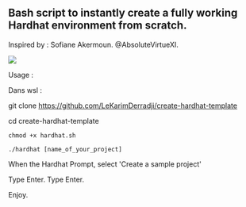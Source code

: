 ## Bash script to instantly create a fully working Hardhat environment from scratch. 

Inspired by : Sofiane Akermoun. @AbsoluteVirtueXI. 

![](https://picresize.com/images/rsz_11rsz_3c509d2cbcaec1bd392cda976940283cb.jpg)



Usage : 

Dans wsl : 

git clone https://github.com/LeKarimDerradji/create-hardhat-template

cd create-hardhat-template

```chmod +x hardhat.sh``` 

```./hardhat [name_of_your_project]```

When the Hardhat Prompt, select 'Create a sample project'

Type Enter. 
Type Enter. 

Enjoy. 

